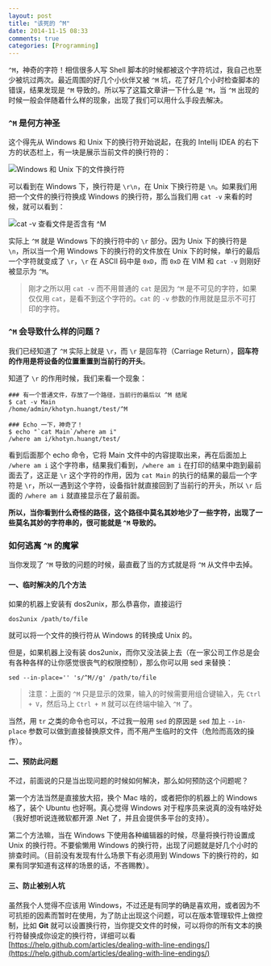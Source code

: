 ```yaml
---
layout: post
title: "该死的 ^M"
date: 2014-11-15 08:33
comments: true
categories: [Programming]
---
```


`^M`，神奇的字符！相信很多人写 Shell 脚本的时候都被这个字符坑过，我自己也至少被坑过两次。最近周围的好几个小伙伴又被 `^M` 坑，花了好几个小时检查脚本的错误，结果发现是 `^M` 导致的。所以写了这篇文章讲一下什么是 `^M`，当 `^M` 出现的时候一般会伴随着什么样的现象，出现了我们可以用什么手段去解决。

### `^M` 是何方神圣

这个得先从 Windows 和 Unix 下的换行符开始说起，在我的 Intellij IDEA 的右下方的状态栏上，有一块是展示当前文件的换行符的：

![Windows 和 Unix 下的文件换行符](https://pic.yupoo.com/khotyn/EcY8fTut/ksIoo.png)

可以看到在 Windows 下，换行符是 `\r\n`，在 Unix 下换行符是 `\n`。如果我们用把一个文件的换行符换成 Windows 的换行符，那么当我们用 `cat -v` 来看的时候，就可以看到：

![cat -v 查看文件是否含有 ^M](https://pic.yupoo.com/khotyn/EcYbafeN/medish.jpg) 

实际上 `^M` 就是 Windows 下的换行符中的 `\r` 部分。因为 Unix 下的换行符是 `\n`，所以当一个用 Windows 下的换行符的文件放在 Unix 下的时候，单行的最后一个字符就变成了 `\r`，`\r` 在 ASCII 码中是 `0xD`，而 `0xD` 在 VIM 和 `cat -v` 则刚好被显示为 `^M`。

> 刚才之所以用 `cat -v` 而不用普通的 `cat` 是因为 `^M` 是不可见的字符，如果仅仅用 `cat`，是看不到这个字符的。`cat` 的 `-v` 参数的作用就是显示不可打印的字符。

### `^M` 会导致什么样的问题？

我们已经知道了 `^M` 实际上就是 `\r`，而 `\r` 是回车符（Carriage Return），**回车符的作用是将设备的位置重置到当前行的开头**。

知道了 `\r` 的作用时候，我们来看一个现象：

```
### 有一个普通文件，存放了一个路径，当前行的最后以 ^M 结尾
$ cat -v Main
/home/admin/khotyn.huangt/test/^M

### Echo 一下，神奇了！
$ echo "`cat Main`/where am i"
/where am i/khotyn.huangt/test/
```

看到后面那个 echo 命令，它将 Main 文件中的内容提取出来，再在后面加上 `/where am i` 这个字符串，结果我们看到，`/where am i` 在打印的结果中跑到最前面去了，这正是 `\r` 这个字符的作用，因为 `cat Main` 的执行的结果的最后一个字符是 `\r`，所以一遇到这个字符，设备指针就直接回到了当前行的开头，所以 `\r` 后面的 `/where am i` 就直接显示在了最前面。

**所以，当你看到什么奇怪的路径，这个路径中莫名其妙地少了一些字符，出现了一些莫名其妙的字符串的，很可能就是 `^M` 导致的。**

### 如何逃离 `^M` 的魔掌

当你发现了 `^M` 导致的问题的时候，最直截了当的方式就是将 `^M` 从文件中去掉。

#### 一、临时解决的几个方法

如果的机器上安装有 dos2unix，那么恭喜你，直接运行

```
dos2unix /path/to/file
```

就可以将一个文件的换行符从 Windows 的转换成 Unix 的。

但是，如果机器上没有装 dos2unix，而你又没法装上去（在一家公司工作总是会有各种各样的让你感觉很丧气的权限控制），那么你可以用 sed 来替换：

```
sed --in-place='' 's/^M//g' /path/to/file
```

> 注意：上面的 `^M` 只是显示的效果，输入的时候需要用组合键输入，先 `Ctrl + V`，然后马上 `Ctrl + M` 就可以在终端中输入 `^M` 了。

当然，用 `tr` 之类的命令也可以，不过我一般用 `sed` 的原因是 `sed` 加上 `--in-place` 参数可以做到直接替换原文件，而不用产生临时的文件（危险而高效的操作）。


#### 二、预防此问题

不过，前面说的只是当出现问题的时候如何解决，那么如何预防这个问题呢？

第一个方法当然是直接放大招，换个 Mac 啥的，或者把你的机器上的 Windows 格了，装个 Ubuntu 也好啊。真心觉得 Windows 对于程序员来说真的没有啥好处（我好想听说连微软都开源 .Net 了，并且会提供多平台的支持）。

第二个方法嘛，当在 Windows 下使用各种编辑器的时候，尽量将换行符设置成 Unix 的换行符。不要偷懒用 Windows 的换行符，出现了问题就是好几个小时的排查时间。（目前没有发现有什么场景下有必须用到 Windows 下的换行符的，如果有同学知道有这样的场景的话，不吝赐教）。

#### 三、防止被别人坑

虽然我个人觉得不应该用 Windows，不过还是有同学的确是喜欢用，或者因为不可抗拒的因素而暂时在使用，为了防止出现这个问题，可以在版本管理软件上做控制，比如 **Git** 就可以设置换行符，当你提交文件的时候，可以将你的所有文本的换行符替换成你设定的换行符，详细可以看 [https://help.github.com/articles/dealing-with-line-endings/](https://help.github.com/articles/dealing-with-line-endings/)